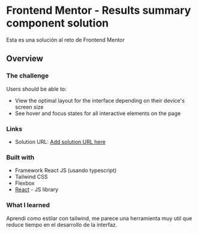 # Frontend Mentor - Results summary component solution

Esta es una solución al reto de Frontend Mentor

## Overview

### The challenge

Users should be able to:

- View the optimal layout for the interface depending on their device's screen size
- See hover and focus states for all interactive elements on the page


### Links

- Solution URL: [Add solution URL here](https://vercel.com/new/success?developer-id=&external-id=&redirect-url=&branch=main&deploymentUrl=resultados-de-salud-bcc4ga1z5-kevbt.vercel.app&projectName=resultados-de-salud&s=https%3A%2F%2Fgithub.com%2FKevBT%2Fresultados-de-salud&gitOrgLimit=&hasTrialAvailable=1&totalProjects=1)

### Built with

- Framework React JS (usando typescript)
- Tailwind CSS
- Flexbox
- [React](https://reactjs.org/) - JS library

### What I learned

Aprendi como estilar con tailwind, me parece una herramienta muy util que reduce tiempo en el desarrollo de la interfaz.
